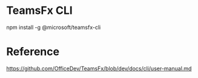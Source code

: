 # TeamsFx CLI

npm install -g @microsoft/teamsfx-cli

# Reference

https://github.com/OfficeDev/TeamsFx/blob/dev/docs/cli/user-manual.md